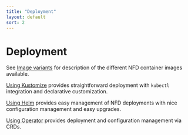 ```yaml
---
title: "Deployment"
layout: default
sort: 2
---
```


# Deployment

See [Image variants](image-variants.md) for description of the different NFD
container images available.

[Using Kustomize](kustomize.md) provides straightforward deployment with
`kubectl` integration and declarative customization.

[Using Helm](helm.md) provides easy management of NFD deployments with nice
configuration management and easy upgrades.

[Using Operator](operator.md) provides deployment and configuration management via
CRDs.
